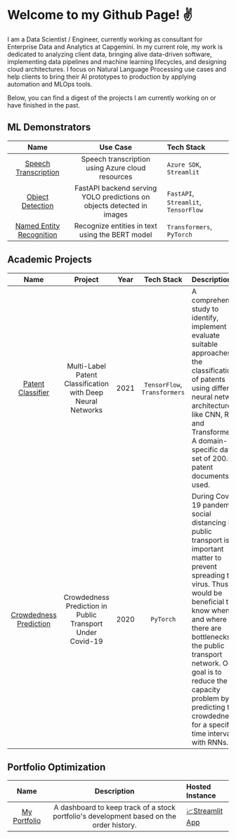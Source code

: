 # Welcome to my Github Page! ✌️

I am a Data Scientist / Engineer, currently working as consultant for Enterprise Data and Analytics at Capgemini. In my current role, my work is dedicated to analyzing client data, bringing alive data-driven software, implementing data pipelines and machine learning lifecycles, and designing cloud architectures. I focus on Natural Language Processing use cases and help clients to bring their AI prototypes to production by applying automation and MLOps tools.


Below, you can find a digest of the projects I am currently working on or have finished in the past.
 
## ML Demonstrators

  | Name   | Use Case | Tech Stack |
  |:---:   | :---: | :---
  | [Speech Transcription](https://github.com/cdrc1103/SpeechTranscription) | Speech transcription using Azure cloud resources |`Azure SDK`, `Streamlit`|
  | [Object Detection](https://github.com/cdrc1103/ObjectDetection) | FastAPI backend serving YOLO predictions on objects detected in images|`FastAPI`, `Streamlit`, `TensorFlow`|
  | [Named Entity Recognition](https://github.com/cdrc1103/NER/tree/main/BERT)| Recognize entities in text using the BERT model | `Transformers`, `PyTorch`|

## Academic Projects

  | Name   | Project | Year | Tech Stack | Description
  |:---:   | :---: | :---: | :---: |:---
  | [Patent Classifier](https://github.com/cdrc1103/PatentClassifier) | Multi-Label Patent Classification with Deep Neural Networks |2021| `TensorFlow`, `Transformers` |A comprehensive study to identify, implement and evaluate suitable approaches for the classification of patents using different neural network architectures like CNN, RNN, and Transformers. A domain-specific data set of 200.000 patent documents is used.
  | [Crowdedness Prediction](https://github.com/cdrc1103/CrowdednessPrediction) | Crowdedness Prediction in Public Transport Under Covid-19 |2020|`PyTorch`| During Covid-19 pandemic social distancing in public transport is an important matter to prevent spreading the virus. Thus, it would be beneficial to know when and where there are bottlenecks in the public transport network. Our goal is to reduce the capacity problem by predicting the crowdedness for a specified time interval with RNNs.

## Portfolio Optimization
  | Name   | Description | Hosted Instance |
  |:---:   | :---: | :---
  | [My Portfolio](https://github.com/cdrc1103/MyPortfolio) | A dashboard to keep track of a stock portfolio's development based on the order history. | [📈Streamlit App](https://cdrc1103-myportfolio-srcmy-portfolio-pp93kr.streamlit.app/)|
